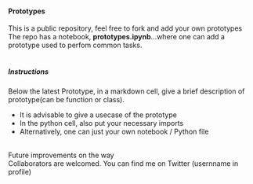 #### Prototypes
This is a public repository, feel free to fork and add your own prototypes\
The repo has a notebook, <b>prototypes.ipynb</b>...where one can add a prototype used to perfom common tasks.\
<br>
##### Instructions
Below the latest Prototype, in a markdown cell, give a brief description of prototype(can be function or class).
* It is advisable to give a usecase of the prototype
* In the python cell, also put your necessary imports
* Alternatively, one can just your own notebook / Python file
<br>
Future improvements on the way<br>
Collaborators are welcomed. You can find me on Twitter (usernname in profile)
